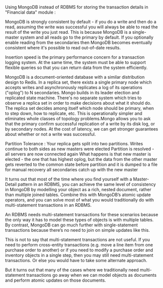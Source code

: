 Using MongoDB instead of RDBMS for storing the transaction details in "Financial data" module :

MongoDB is strongly consistent by default - if you do a write and then do a read, assuming the write was successful you will always be able to read the result of the write you just read. This is because MongoDB is a single-master system and all reads go to the primary by default. If you optionally enable reading from the secondaries then MongoDB becomes eventually consistent where it's possible to read out-of-date results.

Insertion speed is the primary performance concern for a transaction logging system. At the same time, the system must be able to support flexible queries so that you can return data from the system efficiently. 

MongoDB is a document-oriented database with a similar distribution design to Redis. In a replica set, there exists a single primary node which accepts writes and asynchronously replicates a log of its operations ("oplog") to N secondaries. Mongo builds in its leader election and replicated state machine. There's no separate system which tries to observe a replica set in order to make decisions about what it should do. The replica set decides among itself which node should be primary, when to step down, how to replicate, etc. This is operationally simpler and eliminates whole classes of topology problems.Mongo allows you to ask that the primary confirm successful replication of a write by its disk log, or by secondary nodes. At the cost of latency, we can get stronger guarantees about whether or not a write was successful.

Partition Tolerance :
Your replica gets split into two partitions.
Writes continue to both sides as new masters were elected
Partition is resolved - all servers are now connected again
What happens is that new master is elected - the one that has highest oplog, but the data from the other master gets reverted to the common state before partition and it is dumped to a file for manual recovery
all secondaries catch up with the new master


It turns out that most of the time where you find yourself with a Master-Detail pattern in an RDBMS, you can achieve the same level of consistency in MongoDB by modelling your object as a rich, nested document, rather than multiple joined tables. Combine this with MongoDB’s atomic update operators, and you can solve most of what you would traditionally do with multi-statement transactions in an RDBMS.

An RDBMS needs multi-statement transactions for these scenarios because the only way it has to model these types of objects is with multiple tables. By contrast, MongoDB can go much further with single-statement transactions because there’s no need to join on simple updates like this.

This is not to say that multi-statement transactions are not useful. If you need to perform cross-entity transactions (e.g. move a line item from one purchase order to another) or if you need to modify a purchase order and inventory objects in a single step, then you may still need multi-statement transactions. Or else you would have to take some alternate approach.

But it turns out that many of the cases where we traditionally need multi-statement transactions go away when we can model objects as documents and perform atomic updates on those documents.
